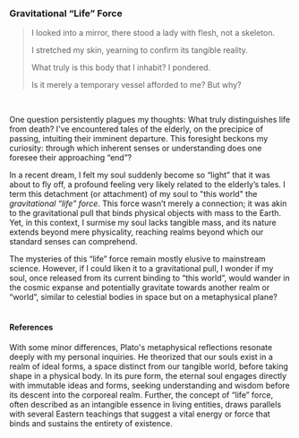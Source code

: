 ### Gravitational “Life” Force

> I looked into a mirror, there stood a lady with flesh, not a skeleton.
> 
> I stretched my skin, yearning to confirm its tangible reality.
> 
> What truly is this body that I inhabit? I pondered.
> 
> Is it merely a temporary vessel afforded to me? But why?
<br>

One question persistently plagues my thoughts: What truly distinguishes life from death? I've encountered tales of the elderly, on the precipice of passing, intuiting their imminent departure. This foresight beckons my curiosity: through which inherent senses or understanding does one foresee their approaching “end”?

In a recent dream, I felt my soul suddenly become so “light” that it was about to fly off, a profound feeling very likely related to the elderly’s tales. I term this detachment (or attachment) of my soul to "this world" the _gravitational “life” force_. This force wasn’t merely a connection; it was akin to the gravitational pull that binds physical objects with mass to the Earth. Yet, in this context, I surmise my soul lacks tangible mass, and its nature extends beyond mere physicality, reaching realms beyond which our standard senses can comprehend.

The mysteries of this “life” force remain mostly elusive to mainstream science. However, if I could liken it to a gravitational pull, I wonder if my soul, once released from its current binding to “this world”, would wander in the cosmic expanse and potentially gravitate towards another realm or “world”, similar to celestial bodies in space but on a metaphysical plane?
<br><br>

#### References
With some minor differences, Plato's metaphysical reflections resonate deeply with my personal inquiries. He theorized that our souls exist in a realm of ideal forms, a space distinct from our tangible world, before taking shape in a physical body. In its pure form, the eternal soul engages directly with immutable ideas and forms, seeking understanding and wisdom before its descent into the corporeal realm. Further, the concept of “life” force, often described as an intangible essence in living entities, draws parallels with several Eastern teachings that suggest a vital energy or force that binds and sustains the entirety of existence.